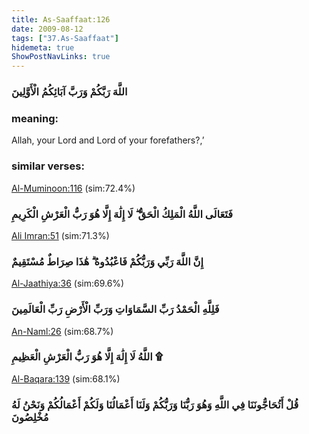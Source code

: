 ```yaml
---
title: As-Saaffaat:126
date: 2009-08-12
tags: ["37.As-Saaffaat"]
hidemeta: true 
ShowPostNavLinks: true 
---
```

### اللَّهَ رَبَّكُمْ وَرَبَّ آبَائِكُمُ الْأَوَّلِينَ
### meaning: 
Allah, your Lord and Lord of your forefathers?,’
### similar verses: 

[Al-Muminoon:116](/23/116) (sim:72.4%)

### فَتَعَالَى اللَّهُ الْمَلِكُ الْحَقُّ ۖ لَا إِلَٰهَ إِلَّا هُوَ رَبُّ الْعَرْشِ الْكَرِيمِ

[Ali Imran:51](/3/51) (sim:71.3%)

### إِنَّ اللَّهَ رَبِّي وَرَبُّكُمْ فَاعْبُدُوهُ ۗ هَٰذَا صِرَاطٌ مُسْتَقِيمٌ

[Al-Jaathiya:36](/45/36) (sim:69.6%)

### فَلِلَّهِ الْحَمْدُ رَبِّ السَّمَاوَاتِ وَرَبِّ الْأَرْضِ رَبِّ الْعَالَمِينَ

[An-Naml:26](/27/26) (sim:68.7%)

### اللَّهُ لَا إِلَٰهَ إِلَّا هُوَ رَبُّ الْعَرْشِ الْعَظِيمِ ۩

[Al-Baqara:139](/2/139) (sim:68.1%)

### قُلْ أَتُحَاجُّونَنَا فِي اللَّهِ وَهُوَ رَبُّنَا وَرَبُّكُمْ وَلَنَا أَعْمَالُنَا وَلَكُمْ أَعْمَالُكُمْ وَنَحْنُ لَهُ مُخْلِصُونَ

